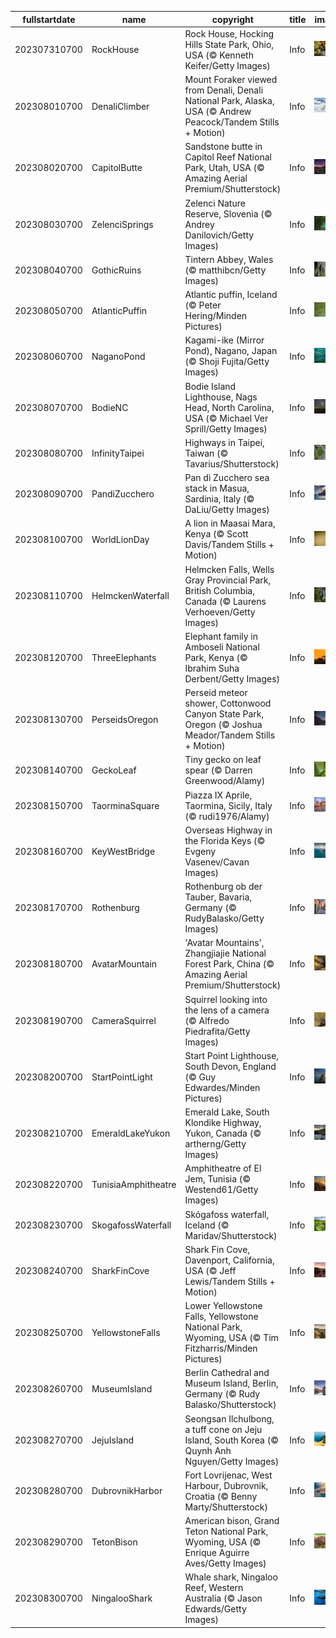 |fullstartdate|name|copyright|title|image|
|--|--|--|--|--|
202307310700|RockHouse|Rock House, Hocking Hills State Park, Ohio, USA (© Kenneth Keifer/Getty Images)|Info|![](/en-AU/2023/08/202307310700RockHouse.jpg)|
202308010700|DenaliClimber|Mount Foraker viewed from Denali, Denali National Park, Alaska, USA (© Andrew Peacock/Tandem Stills + Motion)|Info|![](/en-AU/2023/08/202308010700DenaliClimber.jpg)|
202308020700|CapitolButte|Sandstone butte in Capitol Reef National Park, Utah, USA (© Amazing Aerial Premium/Shutterstock)|Info|![](/en-AU/2023/08/202308020700CapitolButte.jpg)|
202308030700|ZelenciSprings|Zelenci Nature Reserve, Slovenia (© Andrey Danilovich/Getty Images)|Info|![](/en-AU/2023/08/202308030700ZelenciSprings.jpg)|
202308040700|GothicRuins|Tintern Abbey, Wales (© matthibcn/Getty Images)|Info|![](/en-AU/2023/08/202308040700GothicRuins.jpg)|
202308050700|AtlanticPuffin|Atlantic puffin, Iceland (© Peter Hering/Minden Pictures)|Info|![](/en-AU/2023/08/202308050700AtlanticPuffin.jpg)|
202308060700|NaganoPond|Kagami-ike (Mirror Pond), Nagano, Japan (© Shoji Fujita/Getty Images)|Info|![](/en-AU/2023/08/202308060700NaganoPond.jpg)|
202308070700|BodieNC|Bodie Island Lighthouse, Nags Head, North Carolina, USA (© Michael Ver Sprill/Getty Images)|Info|![](/en-AU/2023/08/202308070700BodieNC.jpg)|
202308080700|InfinityTaipei|Highways in Taipei, Taiwan (© Tavarius/Shutterstock)|Info|![](/en-AU/2023/08/202308080700InfinityTaipei.jpg)|
202308090700|PandiZucchero|Pan di Zucchero sea stack in Masua, Sardinia, Italy (© DaLiu/Getty Images)|Info|![](/en-AU/2023/08/202308090700PandiZucchero.jpg)|
202308100700|WorldLionDay|A lion in Maasai Mara, Kenya (© Scott Davis/Tandem Stills + Motion)|Info|![](/en-AU/2023/08/202308100700WorldLionDay.jpg)|
202308110700|HelmckenWaterfall|Helmcken Falls, Wells Gray Provincial Park, British Columbia, Canada (© Laurens Verhoeven/Getty Images)|Info|![](/en-AU/2023/08/202308110700HelmckenWaterfall.jpg)|
202308120700|ThreeElephants|Elephant family in Amboseli National Park, Kenya (© Ibrahim Suha Derbent/Getty Images)|Info|![](/en-AU/2023/08/202308120700ThreeElephants.jpg)|
202308130700|PerseidsOregon|Perseid meteor shower, Cottonwood Canyon State Park, Oregon (© Joshua Meador/Tandem Stills + Motion)|Info|![](/en-AU/2023/08/202308130700PerseidsOregon.jpg)|
202308140700|GeckoLeaf|Tiny gecko on leaf spear (© Darren Greenwood/Alamy)|Info|![](/en-AU/2023/08/202308140700GeckoLeaf.jpg)|
202308150700|TaorminaSquare|Piazza IX Aprile, Taormina, Sicily, Italy (© rudi1976/Alamy)|Info|![](/en-AU/2023/08/202308150700TaorminaSquare.jpg)|
202308160700|KeyWestBridge|Overseas Highway in the Florida Keys (© Evgeny Vasenev/Cavan Images)|Info|![](/en-AU/2023/08/202308160700KeyWestBridge.jpg)|
202308170700|Rothenburg|Rothenburg ob der Tauber, Bavaria, Germany (© RudyBalasko/Getty Images)|Info|![](/en-AU/2023/08/202308170700Rothenburg.jpg)|
202308180700|AvatarMountain|'Avatar Mountains', Zhangjiajie National Forest Park, China (© Amazing Aerial Premium/Shutterstock)|Info|![](/en-AU/2023/08/202308180700AvatarMountain.jpg)|
202308190700|CameraSquirrel|Squirrel looking into the lens of a camera (© Alfredo Piedrafita/Getty Images)|Info|![](/en-AU/2023/08/202308190700CameraSquirrel.jpg)|
202308200700|StartPointLight|Start Point Lighthouse, South Devon, England (© Guy Edwardes/Minden Pictures)|Info|![](/en-AU/2023/08/202308200700StartPointLight.jpg)|
202308210700|EmeraldLakeYukon|Emerald Lake, South Klondike Highway, Yukon, Canada (© artherng/Getty Images)|Info|![](/en-AU/2023/08/202308210700EmeraldLakeYukon.jpg)|
202308220700|TunisiaAmphitheatre|Amphitheatre of El Jem, Tunisia (© Westend61/Getty Images)|Info|![](/en-AU/2023/08/202308220700TunisiaAmphitheatre.jpg)|
202308230700|SkogafossWaterfall|Skógafoss waterfall, Iceland (© Maridav/Shutterstock)|Info|![](/en-AU/2023/08/202308230700SkogafossWaterfall.jpg)|
202308240700|SharkFinCove|Shark Fin Cove, Davenport, California, USA (© Jeff Lewis/Tandem Stills + Motion)|Info|![](/en-AU/2023/08/202308240700SharkFinCove.jpg)|
202308250700|YellowstoneFalls|Lower Yellowstone Falls, Yellowstone National Park, Wyoming, USA (© Tim Fitzharris/Minden Pictures)|Info|![](/en-AU/2023/08/202308250700YellowstoneFalls.jpg)|
202308260700|MuseumIsland|Berlin Cathedral and Museum Island, Berlin, Germany (© Rudy Balasko/Shutterstock)|Info|![](/en-AU/2023/08/202308260700MuseumIsland.jpg)|
202308270700|JejuIsland|Seongsan Ilchulbong, a tuff cone on Jeju Island, South Korea (© Quynh Anh Nguyen/Getty Images)|Info|![](/en-AU/2023/08/202308270700JejuIsland.jpg)|
202308280700|DubrovnikHarbor|Fort Lovrijenac, West Harbour, Dubrovnik, Croatia (© Benny Marty/Shutterstock)|Info|![](/en-AU/2023/08/202308280700DubrovnikHarbor.jpg)|
202308290700|TetonBison|American bison, Grand Teton National Park, Wyoming, USA (© Enrique Aguirre Aves/Getty Images)|Info|![](/en-AU/2023/08/202308290700TetonBison.jpg)|
202308300700|NingalooShark|Whale shark, Ningaloo Reef, Western Australia (© Jason Edwards/Getty Images)|Info|![](/en-AU/2023/08/202308300700NingalooShark.jpg)|
